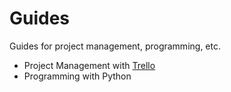 Guides
==

Guides for project management, programming, etc.

* Project Management with [Trello](https://trello.com)
* Programming with Python


